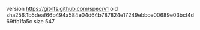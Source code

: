 version https://git-lfs.github.com/spec/v1
oid sha256:1b5deaf66b494a584e04d64b787824e17249ebbce00689e03bcf4d69ffc1fa5c
size 547
